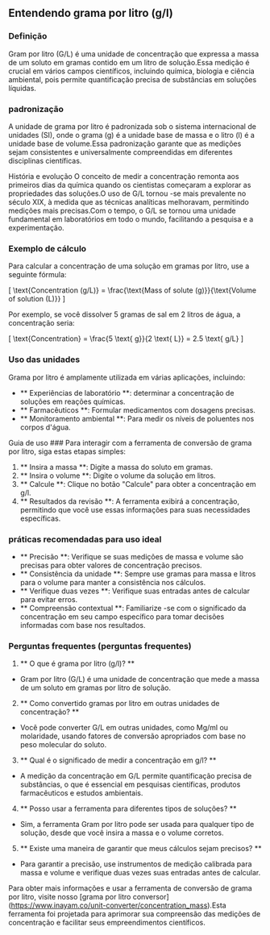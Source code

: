 ## Entendendo grama por litro (g/l)

### Definição
Gram por litro (G/L) é uma unidade de concentração que expressa a massa de um soluto em gramas contido em um litro de solução.Essa medição é crucial em vários campos científicos, incluindo química, biologia e ciência ambiental, pois permite quantificação precisa de substâncias em soluções líquidas.

### padronização
A unidade de grama por litro é padronizada sob o sistema internacional de unidades (SI), onde o grama (g) é a unidade base de massa e o litro (l) é a unidade base de volume.Essa padronização garante que as medições sejam consistentes e universalmente compreendidas em diferentes disciplinas científicas.

História e evolução
O conceito de medir a concentração remonta aos primeiros dias da química quando os cientistas começaram a explorar as propriedades das soluções.O uso de G/L tornou -se mais prevalente no século XIX, à medida que as técnicas analíticas melhoravam, permitindo medições mais precisas.Com o tempo, o G/L se tornou uma unidade fundamental em laboratórios em todo o mundo, facilitando a pesquisa e a experimentação.

### Exemplo de cálculo
Para calcular a concentração de uma solução em gramas por litro, use a seguinte fórmula:

\[ \text{Concentration (g/L)} = \frac{\text{Mass of solute (g)}}{\text{Volume of solution (L)}} \]

Por exemplo, se você dissolver 5 gramas de sal em 2 litros de água, a concentração seria:

\[ \text{Concentration} = \frac{5 \text{ g}}{2 \text{ L}} = 2.5 \text{ g/L} \]

### Uso das unidades
Grama por litro é amplamente utilizada em várias aplicações, incluindo:
- ** Experiências de laboratório **: determinar a concentração de soluções em reações químicas.
- ** Farmacêuticos **: Formular medicamentos com dosagens precisas.
- ** Monitoramento ambiental **: Para medir os níveis de poluentes nos corpos d'água.

Guia de uso ###
Para interagir com a ferramenta de conversão de grama por litro, siga estas etapas simples:
1. ** Insira a massa **: Digite a massa do soluto em gramas.
2. ** Insira o volume **: Digite o volume da solução em litros.
3. ** Calcule **: Clique no botão "Calcule" para obter a concentração em g/l.
4. ** Resultados da revisão **: A ferramenta exibirá a concentração, permitindo que você use essas informações para suas necessidades específicas.

### práticas recomendadas para uso ideal
- ** Precisão **: Verifique se suas medições de massa e volume são precisas para obter valores de concentração precisos.
- ** Consistência da unidade **: Sempre use gramas para massa e litros para o volume para manter a consistência nos cálculos.
- ** Verifique duas vezes **: Verifique suas entradas antes de calcular para evitar erros.
- ** Compreensão contextual **: Familiarize -se com o significado da concentração em seu campo específico para tomar decisões informadas com base nos resultados.

### Perguntas frequentes (perguntas frequentes)

1. ** O que é grama por litro (g/l)? **
- Gram por litro (G/L) é uma unidade de concentração que mede a massa de um soluto em gramas por litro de solução.

2. ** Como convertido gramas por litro em outras unidades de concentração? **
- Você pode converter G/L em outras unidades, como Mg/ml ou molaridade, usando fatores de conversão apropriados com base no peso molecular do soluto.

3. ** Qual é o significado de medir a concentração em g/l? **
- A medição da concentração em G/L permite quantificação precisa de substâncias, o que é essencial em pesquisas científicas, produtos farmacêuticos e estudos ambientais.

4. ** Posso usar a ferramenta para diferentes tipos de soluções? **
- Sim, a ferramenta Gram por litro pode ser usada para qualquer tipo de solução, desde que você insira a massa e o volume corretos.

5. ** Existe uma maneira de garantir que meus cálculos sejam precisos? **
- Para garantir a precisão, use instrumentos de medição calibrada para massa e volume e verifique duas vezes suas entradas antes de calcular.

Para obter mais informações e usar a ferramenta de conversão de grama por litro, visite nosso [grama por litro conversor] (https://www.inayam.co/unit-converter/concentration_mass).Esta ferramenta foi projetada para aprimorar sua compreensão das medições de concentração e facilitar seus empreendimentos científicos.